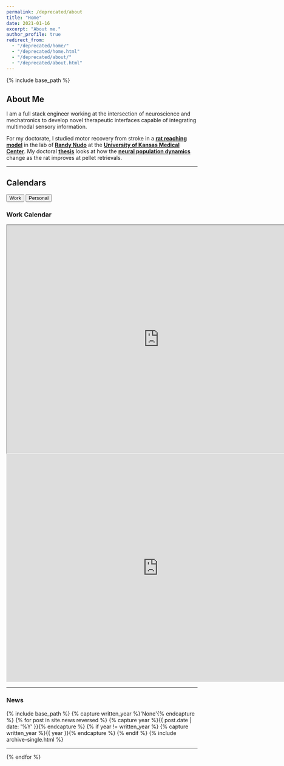 ```yaml
---
permalink: /deprecated/about
title: "Home"
date: 2021-01-16
excerpt: "About me."
author_profile: true
redirect_from: 
  - "/deprecated/home/"
  - "/deprecated/home.html"
  - "/deprecated/about/"
  - "/deprecated/about.html"
---
```


{% include base_path %}

## About Me ##
I am a full stack engineer working at the intersection of neuroscience and mechatronics to develop novel therapeutic interfaces capable of integrating multimodal sensory information. 

For my doctorate, I studied motor recovery from stroke in a **[rat reaching model](https://m053m716.github.io/files/Whishaw-and-Pellis_1990_Structure-of-rat-reaching.pdf)** in the lab of **[Randy Nudo](https://scholar.google.com/citations?user=TlPPA0UAAAAJ&hl=en&oi=sra)** at the **[University of Kansas Medical Center](https://bioengr.ku.edu/)**. My doctoral **[thesis](https://m053m716.github.io/files/Murphy_2020_thesis_Sensorimotor-recovery-from-stroke.pdf)** looks at how the **[neural population dynamics](https://www.nature.com/articles/nature11129)** change as the rat improves at pellet retrievals. 

---

## Calendars ##

<html>

<div class="tab">
  <button class="tablinks" onclick="openCity(event, 'Work')">Work</button>
  <button class="tablinks" onclick="openCity(event, 'Personal')">Personal</button>
</div>

<script>
    function openCalendar(evt, calName) {
        var i, tabcontent, tablinks;
        tabcontent = document.getElementsByClassName("tabcontent");
        for (i = 0; i < tabcontent.length; i++) {
            tabcontent[i].style.display = "none";
        }
        tablinks = document.getElementsByClassName("tablinks");
        for (i = 0; i < tablinks.length; i++){
            tablinks[i].className = tablinks[i].className.replace(" active", "");
        }
        document.getElementById(calName).style.display = "block";
        evt.currentTarget.className += " active";
    }
</script>
</html>

<div id="Work" class="tabcontent">
  <h3>Work Calendar</h3>
  <iframe src="https://exchange.andrew.cmu.edu/owa/calendar/4b5cd1db3d14429e9fab34fc7f67964f@andrew.cmu.edu/b0a1aa7acfc44c7a87080d082545e12d13403533102358856879/calendar.html"; height=600px; width=800px></iframe>
</div>

<div id="Personal" class="tabcontent">
  <iframe src="https://calendar.google.com/calendar/embed?height=600&amp;wkst=1&amp;bgcolor=%23ffffff&amp;ctz=America%2FKentucky%2FLouisville&amp;src=bWF4Lm11cnBoeTExQGdtYWlsLmNvbQ&amp;src=Yzhnb2xtcTlmcHJsM3M3djY5NDN0bnIzZWFqaTF0b29AaW1wb3J0LmNhbGVuZGFyLmdvb2dsZS5jb20&amp;color=%23EF6C00&amp;color=%23ae4e00&amp;showPrint=0&amp;title=Max&#39;s%20Calendar&amp;showCalendars=1" style="border-width:0" width="800" height="600" frameborder="0" scrolling="no"></iframe>
</div>

---

### News ###

{% include base_path %}
{% capture written_year %}'None'{% endcapture %}
{% for post in site.news reversed %}
  {% capture year %}{{ post.date | date: '%Y' }}{% endcapture %}
  {% if year != written_year %}
    {% capture written_year %}{{ year }}{% endcapture %}
  {% endif %}
  {% include archive-single.html %}

---
{% endfor %}